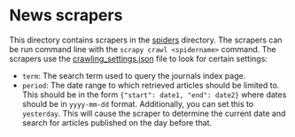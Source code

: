 # News scrapers

This directory contains scrapers in the [spiders](./spiders) directory. The scrapers can be run command line with the `scrapy crawl <spidername>` command. The scrapers use the [crawling_settings.json](./crawling_settings.json) file to look for certain settings:

* `term`: The search term used to query the journals index page.
* `period`:  The date range to which retrieved articles should be limited to. This should be in the form `{"start": date1, "end": date2}` where dates should be in `yyyy-mm-dd` format. Additionally, you can set this to `yesterday`. This will cause the scraper to determine the current date and search for articles published on the day before that.